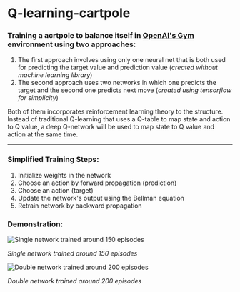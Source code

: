 # Q-learning-cartpole

### Training a acrtpole to balance itself in [OpenAI's Gym](http://gym.openai.com/) environment using two approaches:
1. The first approach involves using only one neural net that is both used for predicting the target value and prediction value (*created without machine learning library*)
2. The second approach uses two networks in which one predicts the target and the second  one predicts next move (*created using tensorflow for simplicity*)

Both of them incorporates reinforcement learning theory to the structure. Instead of traditional Q-learning that uses a Q-table to map state and action to Q value, a deep Q-network will be used to map state to Q value and action at the same time.

---
### Simplified Training Steps:
1. Initialize weights in the network
2. Choose an action by forward propagation (prediction)
3. Choose an action (target)
4. Update the network's output using the Bellman equation
5. Retrain network by backward propagation

### Demonstration:
![Single network trained around 150 episodes](https://media.giphy.com/media/6kIuZ8Mjnb4o2i7ro8/source.gif?cid=790b7611ccbcbe855f1511b0fcc7ba7e3fe8f5fc4d301cd0&rid=source.gif&ct=g)

*Single network trained around 150 episodes*

![Double network trained around 200 episodes](https://media.giphy.com/media/R30MAxt76V7cHCFona/source.gif?cid=790b761155f7a6263af6b86d24f3dff38dc5b56e57c7e702&rid=source.gif&ct=g)

*Double network trained around 200 episodes*

